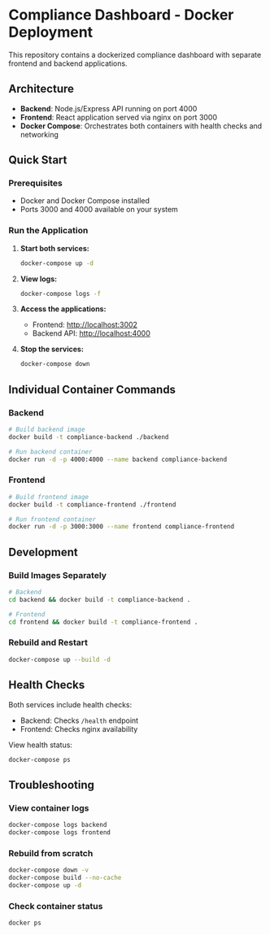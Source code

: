 # Compliance Dashboard - Docker Deployment

This repository contains a dockerized compliance dashboard with separate frontend and backend applications.

## Architecture

- **Backend**: Node.js/Express API running on port 4000
- **Frontend**: React application served via nginx on port 3000
- **Docker Compose**: Orchestrates both containers with health checks and networking

## Quick Start

### Prerequisites

- Docker and Docker Compose installed
- Ports 3000 and 4000 available on your system

### Run the Application

1. **Start both services:**

   ```bash
   docker-compose up -d
   ```

2. **View logs:**

   ```bash
   docker-compose logs -f
   ```

3. **Access the applications:**
   - Frontend: <http://localhost:3002>
   - Backend API: <http://localhost:4000>

4. **Stop the services:**

   ```bash
   docker-compose down
   ```

## Individual Container Commands

### Backend

```bash
# Build backend image
docker build -t compliance-backend ./backend

# Run backend container
docker run -d -p 4000:4000 --name backend compliance-backend
```

### Frontend

```bash
# Build frontend image
docker build -t compliance-frontend ./frontend

# Run frontend container
docker run -d -p 3000:3000 --name frontend compliance-frontend
```

## Development

### Build Images Separately

```bash
# Backend
cd backend && docker build -t compliance-backend .

# Frontend
cd frontend && docker build -t compliance-frontend .
```

### Rebuild and Restart

```bash
docker-compose up --build -d
```

## Health Checks

Both services include health checks:

- Backend: Checks `/health` endpoint
- Frontend: Checks nginx availability

View health status:

```bash
docker-compose ps
```

## Troubleshooting

### View container logs

```bash
docker-compose logs backend
docker-compose logs frontend
```

### Rebuild from scratch

```bash
docker-compose down -v
docker-compose build --no-cache
docker-compose up -d
```

### Check container status

```bash
docker ps
```
